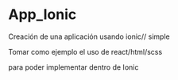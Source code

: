 # App_Ionic
Creación de una aplicación usando ionic// simple

Tomar como ejemplo el uso de react/html/scss

para poder implementar dentro de Ionic
